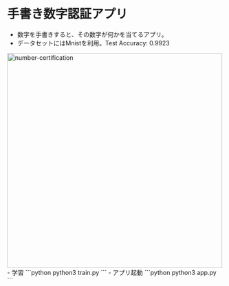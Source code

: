 # 手書き数字認証アプリ
- 数字を手書きすると、その数字が何かを当てるアプリ。
- データセットにはMnistを利用。Test Accuracy: 0.9923
<img width="500" alt="number-certification" src="https://user-images.githubusercontent.com/44077001/99999185-21190700-2e03-11eb-8207-dbadb5d42d36.png">
- 学習
```python
python3 train.py
```
- アプリ起動
```python
python3 app.py
```

